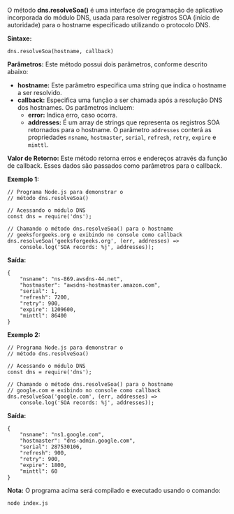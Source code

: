 O método **dns.resolveSoa()** é uma interface de programação de aplicativo incorporada do módulo DNS, usada para resolver registros SOA (início de autoridade) para o hostname especificado utilizando o protocolo DNS.

**Sintaxe:**

```
dns.resolveSoa(hostname, callback)
```

**Parâmetros:** Este método possui dois parâmetros, conforme descrito abaixo:

- **hostname:** Este parâmetro especifica uma string que indica o hostname a ser resolvido.
- **callback:** Especifica uma função a ser chamada após a resolução DNS dos hostnames. Os parâmetros incluem:
    - **error:** Indica erro, caso ocorra.
    - **addresses:** É um array de strings que representa os registros SOA retornados para o hostname. O parâmetro `addresses` conterá as propriedades `nsname`, `hostmaster`, `serial`, `refresh`, `retry`, `expire` e `minttl`.

**Valor de Retorno:** Este método retorna erros e endereços através da função de callback. Esses dados são passados como parâmetros para o callback.

**Exemplo 1:**

```
// Programa Node.js para demonstrar o 
// método dns.resolveSoa()

// Acessando o módulo DNS
const dns = require('dns');

// Chamando o método dns.resolveSoa() para o hostname 
// geeksforgeeks.org e exibindo no console como callback
dns.resolveSoa('geeksforgeeks.org', (err, addresses) =>
    console.log('SOA records: %j', addresses));
```

**Saída:**

```
{
    "nsname": "ns-869.awsdns-44.net",
    "hostmaster": "awsdns-hostmaster.amazon.com",
    "serial": 1,
    "refresh": 7200,
    "retry": 900,
    "expire": 1209600,
    "minttl": 86400
}
```

**Exemplo 2:**

```
// Programa Node.js para demonstrar o 
// método dns.resolveSoa()

// Acessando o módulo DNS
const dns = require('dns');

// Chamando o método dns.resolveSoa() para o hostname 
// google.com e exibindo no console como callback
dns.resolveSoa('google.com', (err, addresses) =>
    console.log('SOA records: %j', addresses));
```

**Saída:**

```
{
    "nsname": "ns1.google.com",
    "hostmaster": "dns-admin.google.com",
    "serial": 287530106,
    "refresh": 900,
    "retry": 900,
    "expire": 1800,
    "minttl": 60
}
```

**Nota:** O programa acima será compilado e executado usando o comando:

```
node index.js
```



